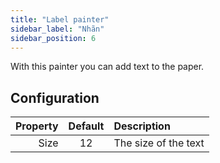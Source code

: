 ```yaml
---
title: "Label painter"
sidebar_label: "Nhãn"
sidebar_position: 6
---
```



With this painter you can add text to the paper.

## Configuration

| Property | Default | Description          |
| --------:|:-------:|:-------------------- |
|     Size |   12    | The size of the text |
